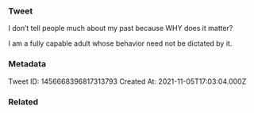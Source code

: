 ### Tweet
I don’t tell people much about my past because WHY does it matter?

I am a fully capable adult whose behavior need not be dictated by it.

### Metadata
Tweet ID: 1456668396817313793
Created At: 2021-11-05T17:03:04.000Z

### Related

